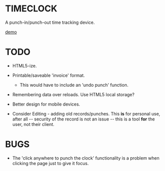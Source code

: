 TIMECLOCK
=========

A punch-in/punch-out time tracking device.

[demo](http://www.borkabrak.org/timeclock)

TODO
============

* HTML5-ize.

* Printable/saveable 'invoice' format.
    
    - This would have to include an 'undo punch' function.

* Remembering data over reloads.  Use HTML5 local storage?

* Better design for mobile devices.


* Consider Editing - adding old records/punches.  This **is** for personal
  use, after all -- security of the record is not an issue -- this is a tool
  **for** the user, not their client.
    

BUGS
====
* The 'click anywhere to punch the clock' functionality is a problem when
clicking the page just to give it focus.

